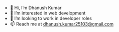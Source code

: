 - 👋 Hi, I’m Dhanush Kumar
- 👀 I’m interested in web development
- 💞️ I’m looking to work in developer roles
- 📫 Reach me at dhanush.kumar25103@gmail.com


<!---
dhanush-kumar03/dhanush-kumar03 is a ✨ special ✨ repository because its `README.md` (this file) appears on your GitHub profile.
You can click the Preview link to take a look at your changes.
--->
